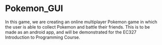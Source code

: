 # Pokemon_GUI

In this game, we are creating an online multiplayer Pokemon game in which the user is able to collect Pokemon and battle their friends. This is to be made as an android app, and will be demonstrated for the EC327 Introduction to Programming Course.
